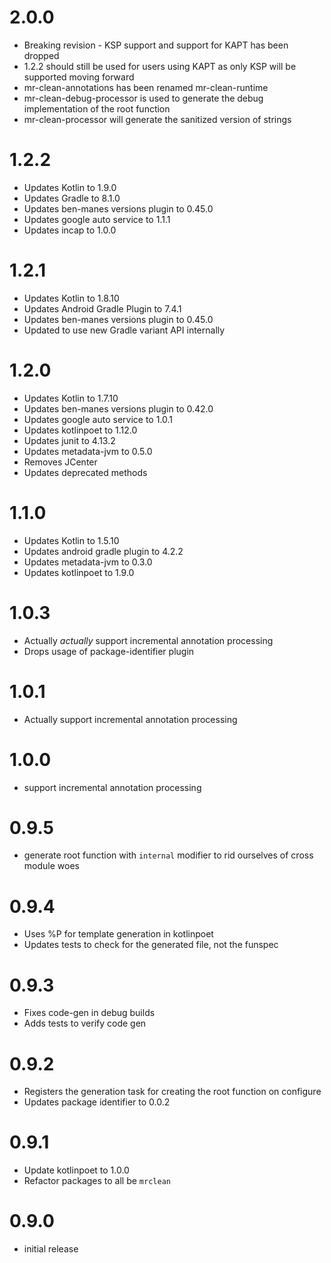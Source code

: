# 2.0.0
* Breaking revision - KSP support and support for KAPT has been dropped
* 1.2.2 should still be used for users using KAPT as only KSP will be supported moving forward
* mr-clean-annotations has been renamed mr-clean-runtime
* mr-clean-debug-processor is used to generate the debug implementation of the root function
* mr-clean-processor will generate the sanitized version of strings

# 1.2.2
* Updates Kotlin to 1.9.0
* Updates Gradle to 8.1.0
* Updates ben-manes versions plugin to 0.45.0
* Updates google auto service to 1.1.1
* Updates incap to 1.0.0

# 1.2.1
* Updates Kotlin to 1.8.10
* Updates Android Gradle Plugin to 7.4.1
* Updates ben-manes versions plugin to 0.45.0
* Updated to use new Gradle variant API internally

# 1.2.0
* Updates Kotlin to 1.7.10
* Updates ben-manes versions plugin to 0.42.0
* Updates google auto service to 1.0.1
* Updates kotlinpoet to 1.12.0
* Updates junit to 4.13.2
* Updates metadata-jvm to 0.5.0
* Removes JCenter
* Updates deprecated methods

# 1.1.0
* Updates Kotlin to 1.5.10
* Updates android gradle plugin to 4.2.2
* Updates metadata-jvm to 0.3.0
* Updates kotlinpoet to 1.9.0

# 1.0.3

* Actually _actually_ support incremental annotation processing
* Drops usage of package-identifier plugin 

# 1.0.1

* Actually support incremental annotation processing
    
# 1.0.0

* support incremental annotation processing

# 0.9.5

* generate root function with `internal` modifier to rid ourselves of cross module woes

# 0.9.4

* Uses %P for template generation in kotlinpoet
* Updates tests to check for the generated file, not the funspec

# 0.9.3

* Fixes code-gen in debug builds
* Adds tests to verify code gen

# 0.9.2

* Registers the generation task for creating the root function on configure
* Updates package identifier to 0.0.2

# 0.9.1

* Update kotlinpoet to 1.0.0
* Refactor packages to all be `mrclean`

# 0.9.0

* initial release
